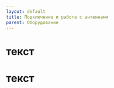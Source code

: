 ```yaml
---
layout: default
title: Подключение и работа с антеннами
parent: Оборудование
---
```


# текст
# текст
